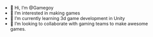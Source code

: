 - 👋 Hi, I’m @Gamegoy
- 👀 I’m interested in making games
- 🌱 I’m currently learning 3d game development in Unity
- 💞️ I’m looking to collaborate with gaming teams to make awesome games.

<!---
Gamegoy/Gamegoy is a ✨ special ✨ repository because its `README.md` (this file) appears on your GitHub profile.
You can click the Preview link to take a look at your changes.
--->
